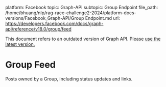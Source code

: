 platform: Facebook
topic: Graph-API
subtopic: Group Endpoint
file_path: /home/bhuang/nlp/rag-race-challenge2-2024/platform-docs-versions/Facebook_Graph-API/Group Endpoint.md
url: https://developers.facebook.com/docs/graph-api/reference/v18.0/group/feed

This document refers to an outdated version of Graph API. Please [use the latest version.](https://developers.facebook.com/docs/graph-api/reference/v19.0/group/feed)

# Group Feed

Posts owned by a Group, including status updates and links.